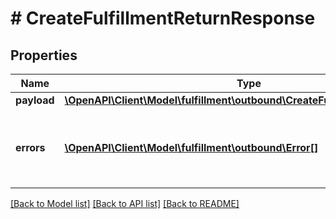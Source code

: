 # # CreateFulfillmentReturnResponse

## Properties

Name | Type | Description | Notes
------------ | ------------- | ------------- | -------------
**payload** | [**\OpenAPI\Client\Model\fulfillment\outbound\CreateFulfillmentReturnResult**](CreateFulfillmentReturnResult.md) |  | [optional]
**errors** | [**\OpenAPI\Client\Model\fulfillment\outbound\Error[]**](Error.md) | A list of error responses returned when a request is unsuccessful. | [optional]

[[Back to Model list]](../../README.md#models) [[Back to API list]](../../README.md#endpoints) [[Back to README]](../../README.md)
